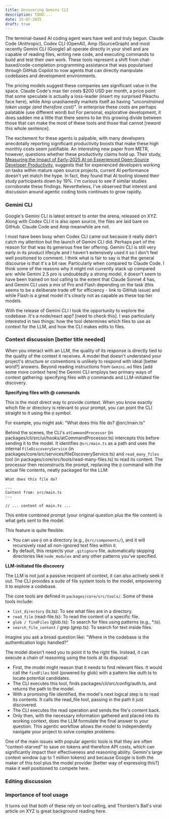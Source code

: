 ```yaml
---
title: Uncovering Gemini CLI
description: TODO:...
date: 15-07-2025
draft: true
---
```


The terminal-based AI coding agent wars have well and truly begun. Claude Code (Anthropic), Codex CLI (OpenAI), Amp (SourceGraph) and most recently Gemini CLI (Google) all operate directly in your shell and are capable of reading files, writing new code, and executing commands to build and test their own work. These tools represent a shift from chat-based/code-completion programming assistance that was popularised through GitHub Copilot to now agents that can directly manipulate codebases and development environments.

The pricing models suggest these companies see significant value in the space. Claude Code's max tier costs $200 USD per month, a price point that some speculate is actually a loss-leader (insert my surprised Pikachu face here), while Amp unashamedly markets itself as having <i>"unconstrained token usage (and therefore cost)"</i>. In enterprise these costs are perhaps palatable (use different word) but For personal, explorative development, it does sadden me a little that there seems to be this growing divide between those that can make the most of these tools and those that cannot [reword this whole sentence].

The excitement for these agents is palpable, with many developers anecdotally reporting significant productivity boosts that make these high monthly costs seem justifiable. An interesting new paper from METR, however, questions whether these productivity claims hold up. Their study, [Measuring the Impact of Early-2025 AI on
Experienced Open-Source Developer Productivity](https://metr.org/Early_2025_AI_Experienced_OS_Devs_Study.pdf), suggests that for experienced developers working on tasks within mature open source projects, current AI performance doesn't yet match the hype. In fact, they found that AI tooling slowed their study participants down by 19%. I'm curious to see if similar studies corroborate these findings. Nevertheless, I've observed that interest and discussion around agentic coding tools continues to grow rapidly.

### Gemini CLI

Google's Gemini CLI is latest entrant to enter the arena, released on XYZ. Along with Codex CLI it is also open source, the files are laid bare on GitHub. Claude Code and Amp meanwhile are not.

I must have been busy when Codex CLI came out because it really didn't catch my attention but the launch of Gemini CLI did. Perhaps part of the reason for that was its generous free tier offering. Gemini CLI is still very early in its product lifecyle and I haven't extensively used it so I don't feel well positioned to comment. I think what is fair to say is that the general discourse is that it's a bit raw. Particularly when compared to Claude Code. I think some of the reasons why it might not currently stack up compared are: while Gemini 2.5 pro is undoubtedly a strong model, it doesn't seem to have been trained on tool calling to the extent that Claude Sonnet 4 has, and Gemini CLI uses a mix of Pro and Flash depending on the task (this seems to be a deliberate trade off for efficiency - link to GitHub issue) and while Flash is a great model it's clearly not as capable as these top tier models.

With the release of Gemini CLI I took the opportunity to explore the codebase. It's a node/react app? [need to check this]. I was particularly interested in two things: how the tool determines which files to use as context for the LLM, and how the CLI makes edits to files.

### Context discussion [better title needed]

When you interact with an LLM, the quality of its response is directly tied to the quality of the context it receives. A model that doesn't understand your project's structure or conventions is unlikely to respond with ideal [better word?] answers. Beyond reading instructions from `Gemini.md` files [add some more context here] the Gemini CLI employs two primary ways of context gathering: specifying files with `@` commands and LLM-initiated file discovery.

<b>Specifying files with @ commands</b>

This is the most direct way to provide context. When you know exactly which file or directory is relevant to your prompt, you can point the CLI straight to it using the `@` symbol.

For example, you might ask: "What does this file do? @src/main.ts"

Behind the scenes, the CLI's `atCommandProcessor` (in packages/cli/src/ui/hooks/atCommandProcessor.ts) intercepts this before sending it to the model. It identifies `@src/main.ts` as a path and uses the internal `FileDiscoveryService` (in packages/core/src/services/fileDiscoveryService.ts) and `read_many_files` tool (in packages/core/src/tools/read-many-files.ts) to read its content. The processor then reconstructs the prompt, replacing the `@` command with the actual file contents, neatly packaged for the LLM:

```
What does this file do?

---
Content from: src/main.ts
---

// ... content of main.ts ...
```

This entire combined prompt (your original question plus the file content) is what gets sent to the model.

This feature is quite flexible:

- You can use `@` on a directory (e.g., `@src/components/`), and it will recursively read all non-ignored text files within it.
- By default, this respects your `.gitignore` file, automatically skipping directories like `node_modules` and any other patterns you've specified.

<b>LLM-initiated file discovery</b>

The LLM is not just a passive recipient of context, it can also actively seek it out. The CLI provides a suite of file system tools to the model, empowering it to explore a codebase.

The core tools are defined in `packages/core/src/tools/`. Some of these tools include:

- `list_directory` (ls.ts): To see what files are in a directory.
- `read_file` (read-file.ts): To read the content of a specific file.
- `glob / findFiles` (glob.ts): To search for files using patterns (e.g., \*.ts).
- `search_file_content` / grep (grep.ts): To search for text inside files.

Imagine you ask a broad question like: "Where in the codebase is the authentication logic handled?"

The model doesn't need you to point it to the right file. Instead, it can execute a chain of reasoning using the tools at its disposal:

- First, the model might reason that it needs to find relevant files. It would call the `findFiles` tool (powered by glob) with a pattern like _auth_.ts to locate potential candidates.
- The CLI executes this tool, finds packages/cli/src/config/auth.ts, and returns the path to the model.
- With a promising file identified, the model's next logical step is to read its contents. It calls the read_file tool, passing in the path it just discovered.
- The CLI executes the read operation and sends the file's content back.
- Only then, with the necessary information gathered and placed into its working context, does the LLM formulate the final answer to your question. This agentic workflow allows the model to independently navigate your project to solve complex problems.

One of the main issues with popular agentic tools is that they are often "context-starved" to save on tokens and therefore API costs, which can significantly impact their effectiveness and reasoning ability. Gemini's large context window (up to 1 million tokens) and because Google is both the maker of this tool plus the model provider [better way of expressing this?] make it well positioned to compete here.

### Editing discussion

### Importance of tool usage

It turns out that both of these rely on tool calling, and Thorsten's Ball's viral article on XYZ is great background reading here.
